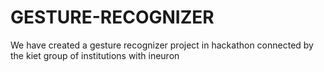 # GESTURE-RECOGNIZER
We have created a gesture recognizer project in hackathon connected by the kiet group of institutions with ineuron
